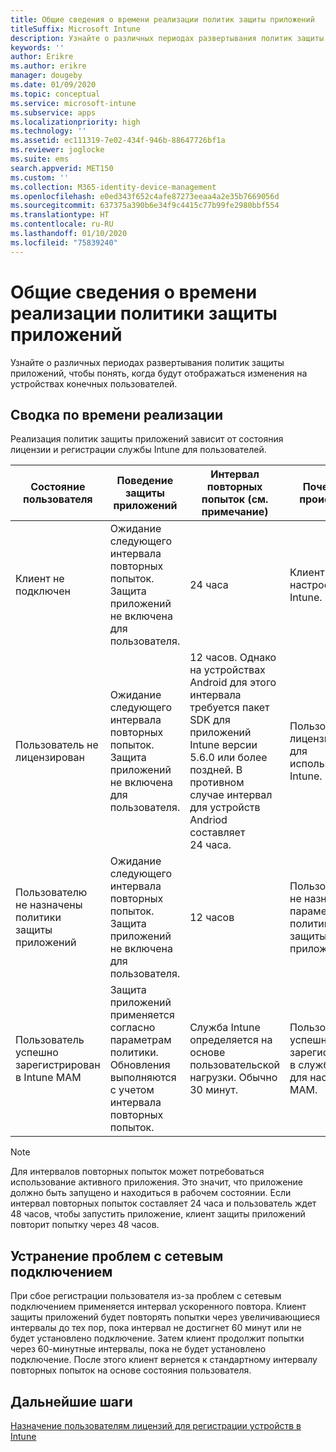 ```yaml
---
title: Общие сведения о времени реализации политик защиты приложений
titleSuffix: Microsoft Intune
description: Узнайте о различных периодах развертывания политик защиты приложений, чтобы понять, когда будут отображаться изменения на устройствах конечных пользователей.
keywords: ''
author: Erikre
ms.author: erikre
manager: dougeby
ms.date: 01/09/2020
ms.topic: conceptual
ms.service: microsoft-intune
ms.subservice: apps
ms.localizationpriority: high
ms.technology: ''
ms.assetid: ec111319-7e02-434f-946b-88647726bf1a
ms.reviewer: joglocke
ms.suite: ems
search.appverid: MET150
ms.custom: ''
ms.collection: M365-identity-device-management
ms.openlocfilehash: e0ed343f652c4afe87273eeaa4a2e35b7669056d
ms.sourcegitcommit: 637375a390b6e34f9c4415c77b99fe2980bbf554
ms.translationtype: HT
ms.contentlocale: ru-RU
ms.lasthandoff: 01/10/2020
ms.locfileid: "75839240"
---
```

# <a name="understand-app-protection-policy-delivery-timing"></a>Общие сведения о времени реализации политики защиты приложений

Узнайте о различных периодах развертывания политик защиты приложений, чтобы понять, когда будут отображаться изменения на устройствах конечных пользователей.

## <a name="delivery-timing-summary"></a>Сводка по времени реализации

Реализация политик защиты приложений зависит от состояния лицензии и регистрации службы Intune для пользователей.  

|    Состояние пользователя    |    Поведение защиты приложений     |    Интервал повторных попыток (см. примечание)    |    Почему это происходит?    |
|-----------------------------------------------------|-------------------------------------------------------------------------------------------------|--------------------------------------------------------------------------------------|-----------------------------------------------------------------------------------------------------------|
|    Клиент не подключен    |    Ожидание следующего интервала повторных попыток.  Защита приложений не включена для пользователя.    |    24 часа    |    Клиент не настроен в Intune.    |
|    Пользователь не лицензирован     |    Ожидание следующего интервала повторных попыток.  Защита приложений не включена для пользователя.     |    12 часов. Однако на устройствах Android для этого интервала требуется пакет SDK для приложений Intune версии 5.6.0 или более поздней. В противном случае интервал для устройств Andriod составляет 24 часа.   |    Пользователь не лицензирован для использования Intune.    |
|    Пользователю не назначены политики защиты приложений    |    Ожидание следующего интервала повторных попыток.  Защита приложений не включена для пользователя.    |    12 часов        |    Пользователю не назначены параметры политики защиты приложений.    |
|    Пользователь успешно зарегистрирован в Intune MAM    |    Защита приложений применяется согласно параметрам политики.    Обновления выполняются с учетом интервала повторных попыток.    |    Служба Intune определяется на основе пользовательской нагрузки.    Обычно 30 минут.     |    Пользователь успешно зарегистрирован в службе Intune для настройки MAM.    |

> [!NOTE]
> Для интервалов повторных попыток может потребоваться использование активного приложения. Это значит, что приложение должно быть запущено и находиться в рабочем состоянии.  Если интервал повторных попыток составляет 24 часа и пользователь ждет 48 часов, чтобы запустить приложение, клиент защиты приложений повторит попытку через 48 часов.

## <a name="handling-network-connectivity-issues"></a>Устранение проблем с сетевым подключением

При сбое регистрации пользователя из-за проблем с сетевым подключением применяется интервал ускоренного повтора.  Клиент защиты приложений будет повторять попытки через увеличивающиеся интервалы до тех пор, пока интервал не достигнет 60 минут или не будет установлено подключение.  Затем клиент продолжит попытки через 60-минутные интервалы, пока не будет установлено подключение. После этого клиент вернется к стандартному интервалу повторных попыток на основе состояния пользователя.

## <a name="next-steps"></a>Дальнейшие шаги

[Назначение пользователям лицензий для регистрации устройств в Intune](../fundamentals/licenses-assign.md)

